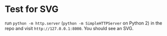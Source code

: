# Test for SVG

run `python -m http.server` (`python -m SimpleHTTPServer` on Python 2)
in the repo and visit `http://127.0.0.1:8000`. You should see an SVG.
